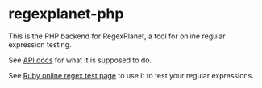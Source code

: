 # regexplanet-php

This is the PHP backend for RegexPlanet, a tool for online regular expression testing.

See [API docs](http://www.regexplanet.com/support/api.html) for what it is supposed to do.

See [Ruby online regex test page](http://www.regexplanet.com/advanced/php/index.html) to use it to test your regular expressions.
